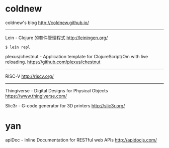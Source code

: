 


# coldnew


coldnew's blog
<http://coldnew.github.io/>  

------

Lein - Clojure 的套件管理程式
<http://leiningen.org/>  


    $ lein repl


plexus/chestnut - Application template for ClojureScript/Om with live reloading.
<https://github.com/plexus/chestnut>  

------

RISC-V
<http://riscv.org/>  

------

Thingiverse - Digital Designs for Physical Objects
<https://www.thingiverse.com/>  

Slic3r - G-code generator for 3D printers
<http://slic3r.org/>  

# yan

apiDoc - Inline Documentation for RESTful web APIs
<http://apidocjs.com/>  